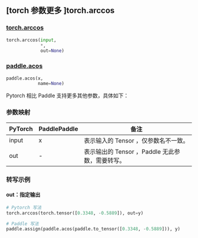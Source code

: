 ## [torch 参数更多 ]torch.arccos

### [torch.arccos](https://pytorch.org/docs/stable/generated/torch.arccos.html?highlight=arccos#torch.arccos)

```python
torch.arccos(input,
             *,
             out=None)
```

### [paddle.acos](https://www.paddlepaddle.org.cn/documentation/docs/zh/develop/api/paddle/acos_cn.html#acos)

```python
paddle.acos(x,
            name=None)
```

Pytorch 相比 Paddle 支持更多其他参数，具体如下：

### 参数映射

| PyTorch | PaddlePaddle | 备注                                                      |
| ------- | ------------ | --------------------------------------------------------- |
| input   | x            | 表示输入的 Tensor ，仅参数名不一致。                      |
| out     | -            | 表示输出的 Tensor ，Paddle 无此参数，需要转写。 |


### 转写示例

#### out：指定输出

```python
# Pytorch 写法
torch.arccos(torch.tensor([0.3348, -0.5889]), out=y)

# Paddle 写法
paddle.assign(paddle.acos(paddle.to_tensor([0.3348, -0.5889])), y)
```
